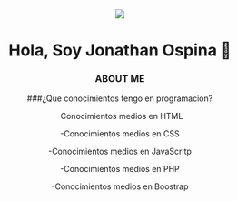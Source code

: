 
<div align="center"> 
<img src="https://media.giphy.com/media/26tn33aiTi1jkl6H6/giphy.gif">
  <h1 align="center">Hola, Soy Jonathan Ospina 👋</h1>

  ### ABOUT ME 
  
###¿Que conocimientos tengo en programacion?

-Conocimientos medios en HTML

-Conocimientos medios en CSS

-Conocimientos medios en JavaScritp

-Conocimientos medios en PHP

-Conocimientos medios en Boostrap
